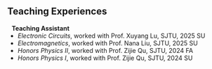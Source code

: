 ## Teaching Experiences

<h4 style="margin:0 10px 0;">Teaching Assistant</h4>

<ul style="margin:0 0 20px;">
  <li><em>Electronic Circuits</em>, worked with Prof. Xuyang Lu, SJTU, 2025 SU</li>
  <li><em>Electromagnetics</em>, worked with Prof. Nana Liu, SJTU, 2025 SU</li>
  <li><em>Honors Physics II</em>, worked with Prof. Zijie Qu, SJTU, 2024 FA</li>
  <li><em>Honors Physics I</em>, worked with Prof. Zijie Qu, SJTU, 2024 SU</li>
</ul>